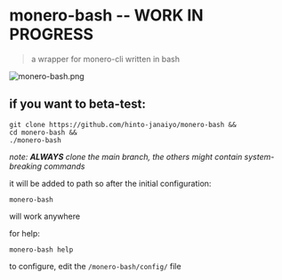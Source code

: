 # monero-bash -- WORK IN PROGRESS
>a wrapper for monero-cli written in bash

![monero-bash.png](https://i.ibb.co/x8zcf7p/monero-bash.png)

## if you want to beta-test:
```
git clone https://github.com/hinto-janaiyo/monero-bash &&
cd monero-bash &&
./monero-bash
```
*note: **ALWAYS** clone the main branch, the others might contain system-breaking commands* 

it will be added to path so after the initial configuration:
```
monero-bash
```
will work anywhere


for help:
```
monero-bash help
```

to configure, edit the `/monero-bash/config/` file
